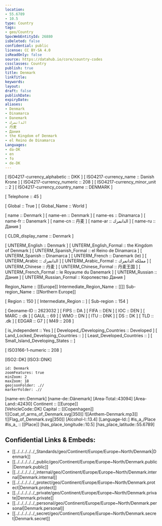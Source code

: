```yaml
---
location:
- 55.6789
- 10.5
type: Country
tags:
- geo/Country
SpocWebEntityId: 26880
isDeleted: false
confidential: public
license: CC BY-SA 4.0
isReadOnly: false
source: https://datahub.io/core/country-codes
cssclasses: Country
publish: true
title: Denmark
linkTitle: 
keywords: 
layout: 
draft: false
publishDate: 
expiryDate: 
aliases:
- Denmark
- Dinamarca
- Danemark
- الدانمرك
- 丹麦
- Дания
- the Kingdom of Denmark
- el Reino de Dinamarca
Languages:
- da-DK
- en
- fo
- de-DK
---
```



[	ISO4217-currency_alphabetic	 :: DKK ] 
[	ISO4217-currency_name	 :: Danish Krone ] 
[	ISO4217-currency_numeric	 :: 208 ] 
[	ISO4217-currency_minor_unit	 :: 2 ] 
[	ISO4217-currency_country_name	 :: DENMARK ] 

[	Telephone	 :: 45 ] 

[	Global	 :: True ] 
[	Global_Name	 :: World ] 

[	name	 :: Denmark ] 
[	name-en	 :: Denmark ] 
[	name-es	 :: Dinamarca ] 
[	name-fr	 :: Danemark ] 
[	name-cn	 :: 丹麦 ] 
[	name-ar	 :: الدانمرك ] 
[	name-ru	 :: Дания ] 

[	CLDR_display_name	 :: Denmark ] 

[	UNTERM_English	 :: Denmark ] 
[	UNTERM_English_Formal	 :: the Kingdom of Denmark ] 
[	UNTERM_Spanish_Formal	 :: el Reino de Dinamarca ] 
[	UNTERM_Spanish	 :: Dinamarca ] 
[	UNTERM_French	 :: Danemark (le) ] 
[	UNTERM_Arabic	 :: الدانمرك ] 
[	UNTERM_Arabic_Formal	 :: مملكة الدانمرك ] 
[	UNTERM_Chinese	 :: 丹麦 ] 
[	UNTERM_Chinese_Formal	 :: 丹麦王国 ] 
[	UNTERM_French_Formal	 :: le Royaume du Danemark ] 
[	UNTERM_Russian	 :: Дания ] 
[	UNTERM_Russian_Formal	 :: Королевство Дания ] 

Region_Name ::  [[Europe]] 
Intermediate_Region_Name ::  [[]] 
Sub-region_Name ::  [[Northern Europe]] 

[	Region	 :: 150 ] 
[	Intermediate_Region	 ::  ] 
[	Sub-region	 :: 154 ] 

[	Geoname-ID	 :: 2623032 ] 
[	FIPS	 :: DA ] 
[	FIFA	 :: DEN ] 
[	IOC	 :: DEN ] 
[	MARC	 :: dk ] 
[	GAUL	 :: 69 ] 
[	WMO	 :: DN ] 
[	ITU	 :: DNK ] 
[	DS	 :: DK ] 
[	TLD	 :: .dk ] 
[	EDGAR	 :: G7 ] 
[	M49	 :: 208 ] 

[	is_independent	 :: Yes ] 
[	Developed_/Developing_Countries	 :: Developed ] 
[	Land_Locked_Developing_Countries	 ::  ] 
[	Least_Developed_Countries	 ::  ] 
[	Small_Island_Developing_States	 ::  ] 

[	ISO3166-1-numeric	 :: 208 ] 



[ISO2::DK] 
[ISO3::DNK] 

```leaflet
id: Denmark
zoomFeatures: true 
minZoom: 2 
maxZoom: 18
geojsonFolder: .//
markerFolder: .//
```

[name-en::Denmark] 
[name-de::Dänemark] 
[Area-Total::43094] 
[Area-Land::42430] 
Continent :: [[Europe]]  
[VehicleCode::DK] 
Capital :: [[Copenhagen]]  
![[Coat_of_arms_of_Denmark.svg|350]] 
![[Anthem-Denmark.mp3]]  
![[Flag_of_Denmark.svg|350]] 
[Alcohol-l::13.4] 
[Language-Id::] 
#is_a_/Place  
#is_a_ :: [[Place]] 
[has_place_longitude::10.5] 
[has_place_latitude::55.6789] 



## Confidential Links & Embeds: 
- [[../../../../../_Standards/geo/Continent/Europe/Europe~North/Denmark|Denmark]] 
- [[../../../../../_public/geo/Continent/Europe/Europe~North/Denmark.public|Denmark.public]] 
- [[../../../../../_internal/geo/Continent/Europe/Europe~North/Denmark.internal|Denmark.internal]] 
- [[../../../../../_protect/geo/Continent/Europe/Europe~North/Denmark.protect|Denmark.protect]] 
- [[../../../../../_private/geo/Continent/Europe/Europe~North/Denmark.private|Denmark.private]] 
- [[../../../../../_personal/geo/Continent/Europe/Europe~North/Denmark.personal|Denmark.personal]] 
- [[../../../../../_secret/geo/Continent/Europe/Europe~North/Denmark.secret|Denmark.secret]] 
